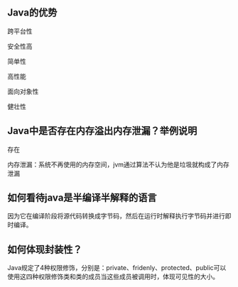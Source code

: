 ## Java的优势

跨平台性

安全性高

简单性

高性能

面向对象性

健壮性

## Java中是否存在内存溢出内存泄漏？举例说明

存在 

内存泄漏：系统不再使用的内存空间，jvm通过算法不认为他是垃圾就构成了内存泄漏

## 如何看待java是半编译半解释的语言

因为它在编译阶段将源代码转换成字节码，然后在运行时解释执行字节码并进行即时编译。

## 如何体现封装性？

Java规定了4种权限修饰，分别是：private、fridenly、protected、public可以使用这四种权限修饰类和类的成员当这些成员被调用时，体现可见性的大小。
